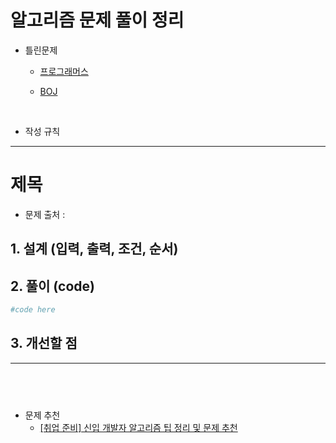 # 알고리즘 문제 풀이 정리

- 틀린문제
    - [프로그래머스](https://github.com/jihoGit/Algorithm/blob/main/programmers/%ED%8B%80%EB%A6%B0%EB%AC%B8%EC%A0%9C.md)

    - [BOJ](https://github.com/jihoGit/Algorithm/blob/main/BOJ/%ED%8B%80%EB%A6%B0%EB%AC%B8%EC%A0%9C.md)

&nbsp;    

- 작성 규칙

---
# 제목

- 문제 출처 : 

## 1. 설계 (입력, 출력, 조건, 순서)

## 2. 풀이 (code)
```python
#code here
```

## 3. 개선할 점
---

&nbsp;
---

- 문제 추천
    - [[취업 준비] 신입 개발자 알고리즘 팁 정리 및 문제 추천](https://mangkyu.tistory.com/181)

